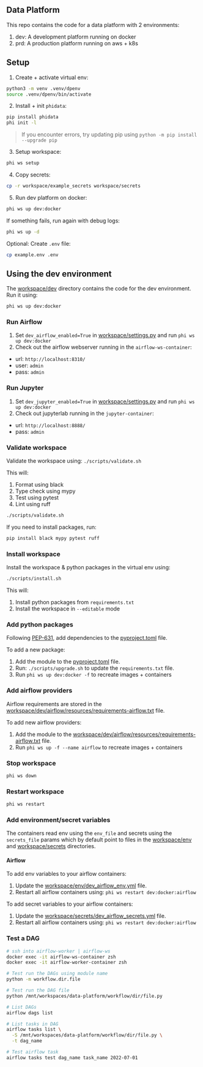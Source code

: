 ## Data Platform

This repo contains the code for a data platform with 2 environments:

1. dev: A development platform running on docker
2. prd: A production platform running on aws + k8s

## Setup

1. Create + activate virtual env:

```sh
python3 -m venv .venv/dpenv
source .venv/dpenv/bin/activate
```

2. Install + init `phidata`:

```sh
pip install phidata
phi init -l
```

> If you encounter errors, try updating pip using `python -m pip install --upgrade pip`

3. Setup workspace:

```sh
phi ws setup
```

4. Copy secrets:

```sh
cp -r workspace/example_secrets workspace/secrets
```

5. Run dev platform on docker:

```sh
phi ws up dev:docker
```

If something fails, run again with debug logs:

```sh
phi ws up -d
```

Optional: Create `.env` file:

```sh
cp example.env .env
```

## Using the dev environment

The [workspace/dev](workspace/dev) directory contains the code for the dev environment. Run it using:

```sh
phi ws up dev:docker
```

### Run Airflow

1. Set `dev_airflow_enabled=True` in [workspace/settings.py](workspace/settings.py) and run `phi ws up dev:docker`
2. Check out the airflow webserver running in the `airflow-ws-container`:

- url: `http://localhost:8310/`
- user: `admin`
- pass: `admin`

### Run Jupyter

1. Set `dev_jupyter_enabled=True` in [workspace/settings.py](workspace/settings.py) and run `phi ws up dev:docker`
2. Check out jupyterlab running in the `jupyter-container`:

- url: `http://localhost:8888/`
- pass: `admin`

### Validate workspace

Validate the workspace using: `./scripts/validate.sh`

This will:

1. Format using black
2. Type check using mypy
3. Test using pytest
4. Lint using ruff

```sh
./scripts/validate.sh
```

If you need to install packages, run:

```sh
pip install black mypy pytest ruff
```

### Install workspace

Install the workspace & python packages in the virtual env using:

```sh
./scripts/install.sh
```

This will:

1. Install python packages from `requirements.txt`
2. Install the workspace in `--editable` mode

### Add python packages

Following [PEP-631](https://peps.python.org/pep-0631/), add dependencies to the [pyproject.toml](pyproject.toml) file.

To add a new package:

1. Add the module to the [pyproject.toml](pyproject.toml) file.
2. Run: `./scripts/upgrade.sh` to update the `requirements.txt` file.
3. Run `phi ws up dev:docker -f` to recreate images + containers

### Add airflow providers

Airflow requirements are stored in the [workspace/dev/airflow/resources/requirements-airflow.txt](/workspace/dev//airflow/resources/requirements-airflow.txt) file.

To add new airflow providers:

1. Add the module to the [workspace/dev/airflow/resources/requirements-airflow.txt](/workspace/dev/airflow/resources/requirements-airflow.txt) file.
2. Run `phi ws up -f --name airflow` to recreate images + containers

### Stop workspace

```sh
phi ws down
```

### Restart workspace

```sh
phi ws restart
```

### Add environment/secret variables

The containers read env using the `env_file` and secrets using the `secrets_file` params which by default point to files in the [workspace/env](workspace/env) and [workspace/secrets](workspace/secrets) directories.

#### Airflow

To add env variables to your airflow containers:

1. Update the [workspace/env/dev_airflow_env.yml](workspace/env/dev_airflow_env.yml) file.
2. Restart all airflow containers using: `phi ws restart dev:docker:airflow`

To add secret variables to your airflow containers:

1. Update the [workspace/secrets/dev_airflow_secrets.yml](workspace/secrets/dev_airflow_secrets.yml) file.
2. Restart all airflow containers using: `phi ws restart dev:docker:airflow`

### Test a DAG

```sh
# ssh into airflow-worker | airflow-ws
docker exec -it airflow-ws-container zsh
docker exec -it airflow-worker-container zsh

# Test run the DAGs using module name
python -m workflow.dir.file

# Test run the DAG file
python /mnt/workspaces/data-platform/workflow/dir/file.py

# List DAGs
airflow dags list

# List tasks in DAG
airflow tasks list \
  -S /mnt/workspaces/data-platform/workflow/dir/file.py \
  -t dag_name

# Test airflow task
airflow tasks test dag_name task_name 2022-07-01
```
